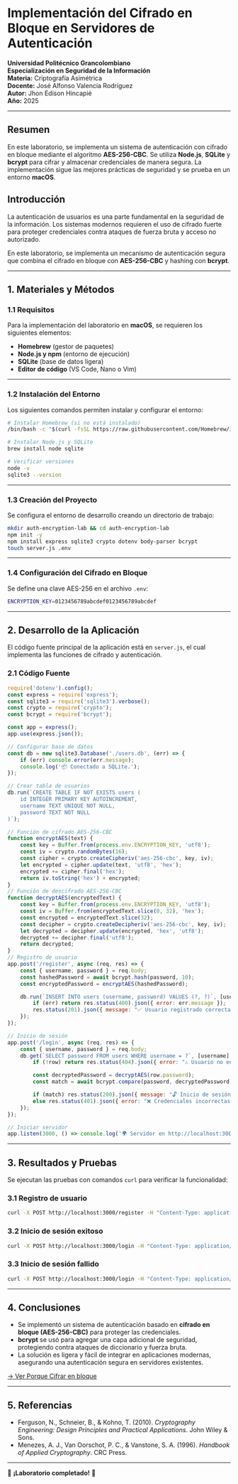 # **Implementación del Cifrado en Bloque en Servidores de Autenticación**

**Universidad Politécnico Grancolombiano**  
**Especialización en Seguridad de la Información**  
**Materia:** Criptografía Asimétrica  
**Docente:** José Alfonso Valencia Rodríguez  
**Autor:** Jhon Edison Hincapié  
**Año:** 2025  

---

## **Resumen**
En este laboratorio, se implementa un sistema de autenticación con cifrado en bloque mediante el algoritmo **AES-256-CBC**. Se utiliza **Node.js**, **SQLite** y **bcrypt** para cifrar y almacenar credenciales de manera segura. La implementación sigue las mejores prácticas de seguridad y se prueba en un entorno **macOS**.

## **Introducción**
La autenticación de usuarios es una parte fundamental en la seguridad de la información. Los sistemas modernos requieren el uso de cifrado fuerte para proteger credenciales contra ataques de fuerza bruta y acceso no autorizado.  

En este laboratorio, se implementa un mecanismo de autenticación segura que combina el cifrado en bloque con **AES-256-CBC** y hashing con **bcrypt**.

---

## **1. Materiales y Métodos**

### **1.1 Requisitos**
Para la implementación del laboratorio en **macOS**, se requieren los siguientes elementos:

- **Homebrew** (gestor de paquetes)
- **Node.js y npm** (entorno de ejecución)
- **SQLite** (base de datos ligera)
- **Editor de código** (VS Code, Nano o Vim)

---

### **1.2 Instalación del Entorno**
Los siguientes comandos permiten instalar y configurar el entorno:

```sh
# Instalar Homebrew (si no está instalado)
/bin/bash -c "$(curl -fsSL https://raw.githubusercontent.com/Homebrew/install/HEAD/install.sh)"

# Instalar Node.js y SQLite
brew install node sqlite

# Verificar versiones
node -v
sqlite3 --version
```

---

### **1.3 Creación del Proyecto**
Se configura el entorno de desarrollo creando un directorio de trabajo:

```sh
mkdir auth-encryption-lab && cd auth-encryption-lab
npm init -y
npm install express sqlite3 crypto dotenv body-parser bcrypt
touch server.js .env
```

---

### **1.4 Configuración del Cifrado en Bloque**
Se define una clave AES-256 en el archivo `.env`:

```sh
ENCRYPTION_KEY=0123456789abcdef0123456789abcdef
```

---

## **2. Desarrollo de la Aplicación**

El código fuente principal de la aplicación está en `server.js`, el cual implementa las funciones de cifrado y autenticación.

### **2.1 Código Fuente**
```js
require('dotenv').config();
const express = require('express');
const sqlite3 = require('sqlite3').verbose();
const crypto = require('crypto');
const bcrypt = require('bcrypt');

const app = express();
app.use(express.json());

// Configurar base de datos
const db = new sqlite3.Database('./users.db', (err) => {
    if (err) console.error(err.message);
    console.log('📦 Conectado a SQLite.');
});

// Crear tabla de usuarios
db.run(`CREATE TABLE IF NOT EXISTS users (
    id INTEGER PRIMARY KEY AUTOINCREMENT,
    username TEXT UNIQUE NOT NULL,
    password TEXT NOT NULL
)`);

// Función de cifrado AES-256-CBC
function encryptAES(text) {
    const key = Buffer.from(process.env.ENCRYPTION_KEY, 'utf8');
    const iv = crypto.randomBytes(16);
    const cipher = crypto.createCipheriv('aes-256-cbc', key, iv);
    let encrypted = cipher.update(text, 'utf8', 'hex');
    encrypted += cipher.final('hex');
    return iv.toString('hex') + encrypted;
}
// Función de descifrado AES-256-CBC
function decryptAES(encryptedText) {
    const key = Buffer.from(process.env.ENCRYPTION_KEY, 'utf8');
    const iv = Buffer.from(encryptedText.slice(0, 32), 'hex');
    const encrypted = encryptedText.slice(32);
    const decipher = crypto.createDecipheriv('aes-256-cbc', key, iv);
    let decrypted = decipher.update(encrypted, 'hex', 'utf8');
    decrypted += decipher.final('utf8');
    return decrypted;
}
// Registro de usuario
app.post('/register', async (req, res) => {
    const { username, password } = req.body;
    const hashedPassword = await bcrypt.hash(password, 10);
    const encryptedPassword = encryptAES(hashedPassword);

    db.run(`INSERT INTO users (username, password) VALUES (?, ?)`, [username, encryptedPassword], (err) => {
        if (err) return res.status(400).json({ error: err.message });
        res.status(201).json({ message: "✅ Usuario registrado correctamente." });
    });
});

// Inicio de sesión
app.post('/login', async (req, res) => {
    const { username, password } = req.body;
    db.get(`SELECT password FROM users WHERE username = ?`, [username], async (err, row) => {
        if (!row) return res.status(404).json({ error: "⚠️ Usuario no encontrado." });

        const decryptedPassword = decryptAES(row.password);
        const match = await bcrypt.compare(password, decryptedPassword);

        if (match) res.status(200).json({ message: "🔓 Inicio de sesión exitoso." });
        else res.status(401).json({ error: "❌ Credenciales incorrectas." });
    });
});

// Iniciar servidor
app.listen(3000, () => console.log('🌍 Servidor en http://localhost:3000'));
```

---

## **3. Resultados y Pruebas**
Se ejecutan las pruebas con comandos `curl` para verificar la funcionalidad:

### **3.1 Registro de usuario**
```sh
curl -X POST http://localhost:3000/register -H "Content-Type: application/json" -d '{"username": "jhon", "password": "miClaveSecreta"}'
```

### **3.2 Inicio de sesión exitoso**
```sh
curl -X POST http://localhost:3000/login -H "Content-Type: application/json" -d '{"username": "jhon", "password": "miClaveSecreta"}'
```

### **3.3 Inicio de sesión fallido**
```sh
curl -X POST http://localhost:3000/login -H "Content-Type: application/json" -d '{"username": "jhon", "password": "claveIncorrecta"}'
```

---

## **4. Conclusiones**
- Se implementó un sistema de autenticación basado en **cifrado en bloque (AES-256-CBC)** para proteger las credenciales.  
- **bcrypt** se usó para agregar una capa adicional de seguridad, protegiendo contra ataques de diccionario y fuerza bruta.  
- La solución es ligera y fácil de integrar en aplicaciones modernas, asegurando una autenticación segura en servidores existentes.

[-> Ver Porque Cifrar en bloque ](https://github.com/jhoney787813/laboratorio-cifradoenbloque/blob/main/porque_cifrado.md)

---

## **5. Referencias**
- Ferguson, N., Schneier, B., & Kohno, T. (2010). *Cryptography Engineering: Design Principles and Practical Applications*. John Wiley & Sons.  
- Menezes, A. J., Van Oorschot, P. C., & Vanstone, S. A. (1996). *Handbook of Applied Cryptography*. CRC Press.  


---

🔐 **¡Laboratorio completado!** 🎉

